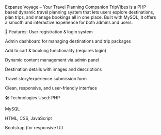 Expanse Voyage – Your Travel Planning Companion
TripVibes is a PHP-based dynamic travel planning system that lets users explore destinations, plan trips, and manage bookings all in one place. Built with MySQL, it offers a smooth and interactive experience for both admins and users.

🔧 Features:
User registration & login system

Admin dashboard for managing destinations and trip packages

Add to cart & booking functionality (requires login)

Dynamic content management via admin panel

Destination details with images and descriptions

Travel story/experience submission form

Clean, responsive, and user-friendly interface

🛠️ Technologies Used:
PHP

MySQL

HTML, CSS, JavaScript

Bootstrap (for responsive UI)
